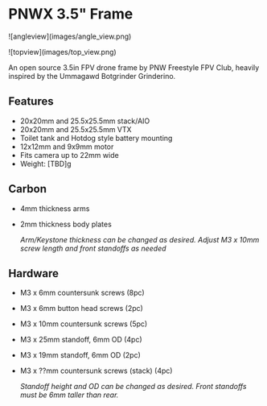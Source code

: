 # PNWX 3.5" Frame

!\[angleview](images/angle_view.png)

!\[topview](images/top_view.png)

An open source 3.5in FPV drone frame by PNW Freestyle FPV Club, heavily inspired by the Ummagawd Botgrinder Grinderino.

## Features

- 20x20mm and 25.5x25.5mm stack/AIO
- 20x20mm and 25.5x25.5mm VTX
- Toilet tank and Hotdog style battery mounting
- 12x12mm and 9x9mm motor
- Fits camera up to 22mm wide
- Weight: \[TBD]g

## Carbon

- 4mm thickness arms
- 2mm thickness body plates

  _Arm/Keystone thickness can be changed as desired. Adjust M3 x 10mm screw length and front standoffs as needed_

## Hardware

- M3 x 6mm countersunk screws (8pc)
- M3 x 6mm button head screws (2pc)
- M3 x 10mm countersunk screws (5pc)
- M3 x 25mm standoff, 6mm OD (4pc)
- M3 x 19mm standoff, 6mm OD (2pc)
- M3 x ??mm countersunk screws (stack) (4pc)

  _Standoff height and OD can be changed as desired. Front standoffs must be 6mm taller than rear._
